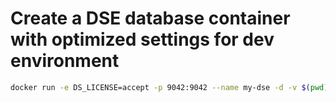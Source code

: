 # Create a DSE database container with optimized settings for dev environment
```bash
docker run -e DS_LICENSE=accept -p 9042:9042 --name my-dse -d -v $(pwd)/config:/config datastax/dse-server
```
